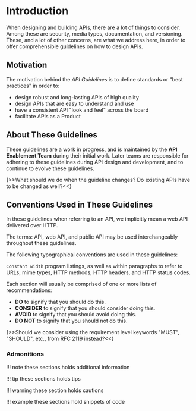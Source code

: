 # Introduction

When designing and building APIs, there are a lot of things to consider. Among these are security, media types, documentation, and versioning. These, and a lot of other concerns, are what we address here, in order to offer comprehensible guidelines on how to design APIs.

## Motivation

The motivation behind the *API Guidelines* is to define standards or "best practices" in order to:

- design robust and long-lasting APIs of high quality
- design APIs that are easy to understand and use
- have a consistent API "look and feel" across the board
- facilitate APIs as a Product

## About These Guidelines

These guidelines are a work in progress, and is maintained by the **API Enablement Team** during their initial work. Later teams are responsible for adhering to these guidelines during API design and development, and to continue to evolve these guidelines.

{>>What should we do when the guideline changes? Do existing APIs have to be changed as well?<<}

## Conventions Used in These Guidelines

In these guidelines when referring to an API, we implicitly mean a web API delivered over HTTP.

The terms: API, web API, and public API may be used interchangeably throughout these guidelines.

The following typographical conventions are used in these guidelines:

`Constant width` program listings, as well as within paragraphs to refer to URLs, mime types, HTTP methods, HTTP headers, and HTTP status codes.

Each section will usually be comprised of one or more lists of recommendations:

- **DO** to signify that you should do this.
- **CONSIDER** to signify that you should consider doing this.
- **AVOID** to signify that you should avoid doing this.
- **DO NOT** to signify that you should not do this.

{>>Should we consider using the requirement level keywords "MUST", "SHOULD", etc., from RFC 2119 instead?<<}

### Admonitions

!!! note
    these sections holds additional information

!!! tip
    these sections holds tips

!!! warning
    these section holds cautions

!!! example
    these sections hold snippets of code

